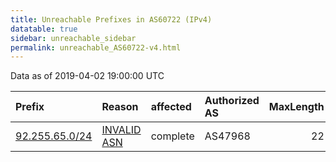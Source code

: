 ```yaml
---
title: Unreachable Prefixes in AS60722 (IPv4)
datatable: true
sidebar: unreachable_sidebar
permalink: unreachable_AS60722-v4.html
---
```


Data as of 2019-04-02 19:00:00 UTC


<div class="datatable-begin"></div>

| Prefix                                                 | Reason                                                                                                | affected   | Authorized AS   |   MaxLength | Anchor                                         |   unreachable /24s |
|:-------------------------------------------------------|:------------------------------------------------------------------------------------------------------|:-----------|:----------------|------------:|:-----------------------------------------------|-------------------:|
| [92.255.65.0/24](https://stat.ripe.net/92.255.65.0/24) | [INVALID ASN](https://rpki-validator.ripe.net/announcement-preview?asn=AS60722&prefix=92.255.65.0/24) | complete   | AS47968         |          22 | [RIPE](unreachable_RIPE_NCC_RPKI_Root-v4.html) |                  1 |

<div class="datatable-end"></div>